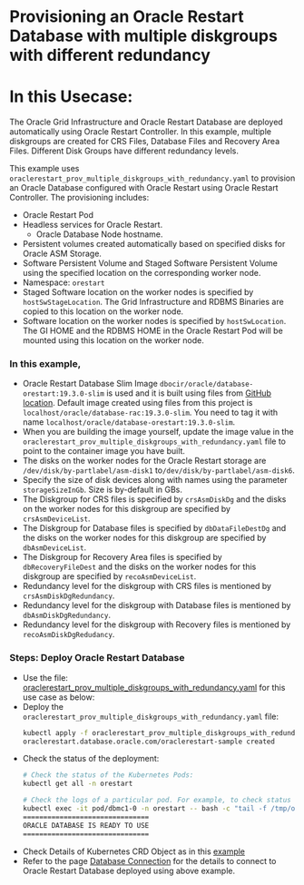 # Provisioning an Oracle Restart Database with multiple diskgroups with different redundancy
# In this Usecase:
The Oracle Grid Infrastructure and Oracle Restart Database are deployed automatically using Oracle Restart Controller. In this example, multiple diskgroups are created for CRS Files, Database Files and Recovery Area Files. Different Disk Groups have different redundancy levels.

This example uses `oraclerestart_prov_multiple_diskgroups_with_redundancy.yaml` to provision an Oracle Database configured with Oracle Restart using Oracle Restart Controller. The provisioning includes:
  * Oracle Restart Pod
  * Headless services for Oracle Restart.
    * Oracle Database Node hostname.
  * Persistent volumes created automatically based on specified disks for Oracle ASM Storage.
  * Software Persistent Volume and Staged Software Persistent Volume using the specified location on the corresponding worker node.
  * Namespace: `orestart`
  * Staged Software location on the worker nodes is specified by `hostSwStageLocation`. The Grid Infrastructure and RDBMS Binaries are copied to this location on the worker node.
  * Software location on the worker nodes is specified by `hostSwLocation`. The GI HOME and the RDBMS HOME in the Oracle Restart Pod will be mounted using this location on the worker node.

### In this example, 
  * Oracle Restart Database Slim Image `dbocir/oracle/database-orestart:19.3.0-slim` is used and it is built using files from [GitHub location](https://github.com/oracle/docker-images/tree/main/OracleDatabase/RAC/OracleRealApplicationClusters#building-oracle-rac-database-container-slim-image). Default image created using files from this project is `localhost/oracle/database-rac:19.3.0-slim`. You need to tag it with name `localhost/oracle/database-orestart:19.3.0-slim`. 
  * When you are building the image yourself, update the image value in the `oraclerestart_prov_multiple_diskgroups_with_redundancy.yaml` file to point to the container image you have built. 
  * The disks on the worker nodes for the Oracle Restart storage are `/dev/disk/by-partlabel/asm-disk1` to`/dev/disk/by-partlabel/asm-disk6`. 
  * Specify the size of disk devices along with names using the parameter `storageSizeInGb`. Size is by-default in GBs. 
  * The Diskgroup for CRS files is specified by `crsAsmDiskDg` and the disks on the worker nodes for this diskgroup are specified by `crsAsmDeviceList`. 
  * The Diskgroup for Database files is specified by `dbDataFileDestDg` and the disks on the worker nodes for this diskgroup are specified by `dbAsmDeviceList`. 
  * The Diskgroup for Recovery Area files is specified by `dbRecoveryFileDest` and the disks on the worker nodes for this diskgroup are specified by `recoAsmDeviceList`. 
  * Redundancy level for the diskgroup with CRS files is mentioned by `crsAsmDiskDgRedundancy`.
  * Redundancy level for the diskgroup with Database files is mentioned by `dbAsmDiskDgRedundancy`.
  * Redundancy level for the diskgroup with Recovery files is mentioned by `recoAsmDiskDgRedudancy`.

### Steps: Deploy Oracle Restart Database
* Use the file: [oraclerestart_prov_multiple_diskgroups_with_redundancy.yaml](./oraclerestart_prov_multiple_diskgroups_with_redundancy.yaml) for this use case as below:
* Deploy the `oraclerestart_prov_multiple_diskgroups_with_redundancy.yaml` file:
    ```sh
    kubectl apply -f oraclerestart_prov_multiple_diskgroups_with_redundancy.yaml
    oraclerestart.database.oracle.com/oraclerestart-sample created
    ```
* Check the status of the deployment:
    ```sh
    # Check the status of the Kubernetes Pods:    
    kubectl get all -n orestart

    # Check the logs of a particular pod. For example, to check status of pod "dbmc1-0":    
    kubectl exec -it pod/dbmc1-0 -n orestart -- bash -c "tail -f /tmp/orod/oracle_db_setup.log"
    ===============================
    ORACLE DATABASE IS READY TO USE
    ===============================
    ```
* Check Details of Kubernetes CRD Object as in this [example](./oraclerestart_prov_multiple_diskgroups_with_redundancy.txt)
* Refer to the page [Database Connection](./database_connection.md) for the details to connect to Oracle Restart Database deployed using above example.
